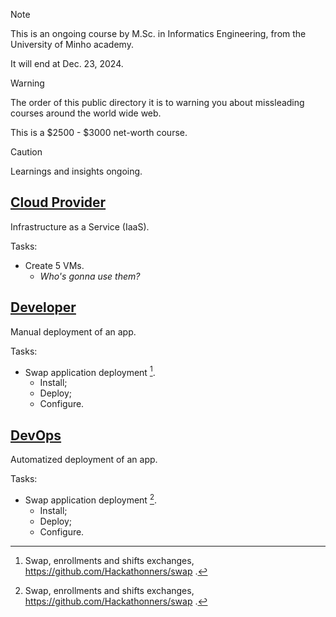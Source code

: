 > [!NOTE]
> This is an ongoing course by M.Sc. in Informatics Engineering, from the University of Minho academy.
>
> It will end at Dec. 23, 2024.

> [!WARNING]
> The order of this public directory it is to warning you about missleading courses around the world wide web.
>
> This is a $2500 - $3000 net-worth course.


> [!CAUTION]
> Learnings and insights ongoing.

## [Cloud Provider](0.CreateVMs_IaaS)
Infrastructure as a Service (IaaS).

Tasks:
  - Create 5 VMs.
    - *Who's gonna use them?*

## [Developer](1.InstallSwap_Manually)
Manual deployment of an app.

Tasks:
  - Swap application deployment [^1].
    - Install; 
    - Deploy;
    - Configure.
   
## [DevOps](2.InstallSwap_Docker)
Automatized deployment of an app.

Tasks:
  - Swap application deployment [^1].
    - Install; 
    - Deploy;
    - Configure.



<!--References-->
[^1]: Swap, enrollments and shifts exchanges, https://github.com/Hackathonners/swap .

